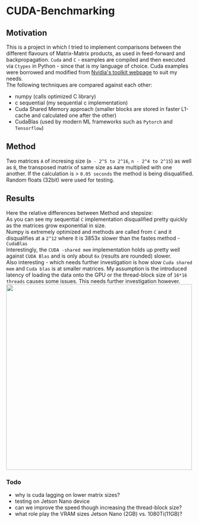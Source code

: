 # CUDA-Benchmarking

## Motivation ##
This is a project in which I tried to implement comparisons between the different flavours of Matrix-Matrix products, as used in feed-forward and backpropagation.
`Cuda` and `C` - examples are compiled and then executed via `Ctypes` in Python - since that is my language of choice.
Cuda examples were borrowed and modified from [Nvidia's toolkit webpage](https://docs.nvidia.com/cuda/cuda-c-programming-guide/index.html) to suit my needs.<br>
The following techniques are compared against each other:

- numpy (calls optimized C library)
- c sequential (my sequential c implementation)
- Cuda Shared Memory approach (smaller blocks are stored in faster L1-cache and calculated one after the other)
- CudaBlas (used by modern ML frameworks such as `Pytorch` and `Tensorflow`)

## Method ##
Two matrices `A` of incresing size (`m - 2^5 to 2^16`, `n - 2^4 to 2^15`) as well as `B`, the transposed matrix of same size as `A`are multiplied with one another.
If the calculation is > `0.05 seconds` the method is being disqualified. Random floats (32bit) were used for testing.


## Results ##

Here the relative differences between Method and stepsize: <br>
As you can see my sequential `C` implementation disqualified pretty quickly as the matrices grow exponential in size. <br>
Numpy is extremely optimized and methods are called from `C` and it disqualifies at a `2^12` where it is 3853x slower than the fastes method - `CudaBlas`<br>
Interestingly, the `CUDA -shared mem` implementation holds up pretty well against `CUDA Blas` and is only about `6x` (results are rounded) slower.<br>
Also interesting - which needs further investigation is how slow `Cuda shared mem` and `Cuda blas` is at smaller matrices. My assumption is the introduced latency of loading the data onto the GPU or the thread-block size of `16*16 threads` causes some issues. This needs further investigation however. <br>
<img src="https://i.ibb.co/FgyG522/cross-comparison.jpg" width="500"/>



### Todo ###
- why is cuda lagging on lower matrix sizes?
- testing on Jetson Nano device
- can we improve the speed though increasing the thread-block size?
- what role play the VRAM sizes Jetson Nano (2GB) vs. 1080Ti(11GB)?
